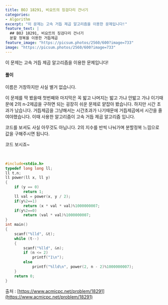 ```yaml
---
title: BOJ 18291, 비요뜨의 징검다리 건너기
categories:
- Algorithm
excerpt: "이 문제는 고속 거듭 제곱 알고리즘을 이용한 문제입니다!"
feature_text: |
  ## BOJ 18291, 비요뜨의 징검다리 건너기
  분할 정복을 이용한 거듭제곱
feature_image: "https://picsum.photos/2560/600?image=733"
image: "https://picsum.photos/2560/600?image=733"
---
```


이 문제는 고속 거듭 제곱 알고리즘을 이용한 문제입니다!

<h4>풀이</h4> 
이름은 거창하지만 사실 별거 없습니다.

이 문제를 딱 봤을때 첫번째와 마지막은 꼭 밟고 나머지는 밟고 가냐 안밟고 가냐 이기때문에 2의 n-2제곱을 구하면 되는 굉장히 쉬운 문제로 얕잡아 봤습니다. 하지만 시간 초과가 났습니다. 거듭제곱을 그냥해서는 시간초과가 나기때문에 거듭제곱에서 시간을 줄여야했습니다. 이때 사용한 알고리즘이 고속 거듭 제곱 알고리즘 입니다.

코드를 보셔도 사실 아무것도 아닙니다. 2의 지수를 반씩 나눠가며 분할정복 느낌으로 값을 구해주시면 됩니다.

코드 보시죠~

​
```c++
#include<stdio.h>
typedef long long ll;
ll t,n;
ll power(ll x, ll y)
{
	if (y == 0)
		return 1;
	ll val = power(x, y / 2);
	if(y%2==1)
		return (x * val * val)%1000000007;
	if(y%2==0)
		return (val * val)%1000000007;
}
int main()
{
	scanf("%lld", &t);
	while (t--)
	{
		scanf("%lld", &n);
		if (n <= 2)
			printf("1\n");
		else
			printf("%lld\n", power(2, n - 2)%1000000007);
	}
	return 0;
}
```

출처 : [https://www.acmicpc.net/problem/18291](https://www.acmicpc.net/problem/18291)